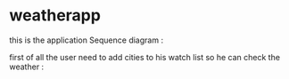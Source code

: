 # weatherapp

this is the application Sequence diagram :

first of all the user need to add cities to his watch list so he can check the weather : 

